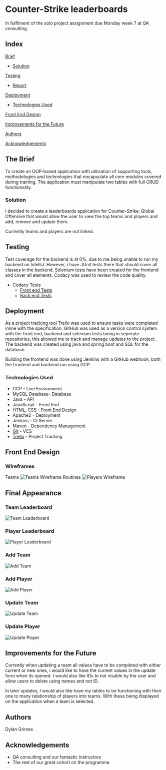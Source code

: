 # Counter-Strike leaderboards

In fulfilment of the solo project assignment due Monday week 7 at QA consulting.

## Index
[Brief](#brief)
   * [Solution](#solution)
   

[Testing](#testing)
   * [Report](#report)

     
[Deployment](#depl)
   * [Technologies Used](#tech)
     
[Front End Design](#FE)

[Improvements for the Future](#improve)

[Authors](#auth)

[Acknowledgements](#ack)

<a name="brief"></a>
## The Brief

To create an OOP-based application with utilisation of supporting tools, methodologies and technologies that encapsulate all core modules covered during training. The application must manipulate two tables with full CRUD functionality.

<a name="solution"></a>
### Solution

I decided to create a leaderboards application for Counter-Strike: Global Offensive that would allow the user to view the top teams and players and add, remove and update them.

Currently teams and players are not linked.

<a name="testing"></a>
## Testing

Test coverage for the backend is at 0%, due to me being unable to run my backend on IntelliJ. However, i have JUnit tests there that should cover all classes in the backend. Selenium tests have been created for the frontend and cover all elements.
Codacy was used to review the code quality.
* Codacy Tests
	* [Front end Tests](https://app.codacy.com/manual/Dylan-Grimes/SoloProject/dashboard)
	* [Back end Tests](https://app.codacy.com/manual/Dylan-Grimes/projectSpring/dashboard)

<a name="depl"></a>
## Deployment

As a project tracking tool Trello was used to ensure tasks were completed inline with the specification. GitHub was used as a version control system with the front end, backend and selenium tests being in seperate repositories, this allowed me to track and manage updates to the project. The backend was created using java and spring boot and SQL for the database.

Building the frontend was done using Jenkins with a GitHub webhook, both the frontend and backend run using GCP.


<a name="tech"></a>
### Technologies Used

*   GCP - Live Environment
*   MySQL Database- Database
*   Java - API 
*   JavaScript - Front End 
*   HTML, CSS - Front End Design
*   Apache2 - Deployment
*   Jenkins - CI Server
*   Maven - Dependency Management
*   [Git](https://github.com/Dylan-Grimes/soloProject) - VCS
*   [Trello](https://trello.com/b/7bxN8Omr/individual-project) - Project Tracking
<a name="FE"></a>
## Front End Design
### Wireframes
Teams
![Teams Wireframe](/Documentation/Poses_Wireframe.png)
Routines
![Players Wireframe](/Documentation/Routines_Wireframe.png)

## Final Appearance
### Team Leaderboard
![Team Leaderboard](/Documentation/teamLeaderboard.png)
### Player Leaderboard
![Player Leaderboard](/Documentation/teamLeaderboard.png)
### Add Team
![Add Team](/Documentation/addTeam.png)
### Add Player
![Add Player](/Documentation/addPlayer.png)
### Update Team
![Update Team](/Documentation/updateTeam.png)
### Update Player
![Update Player](/Documentation/addTeam.png)


<a name="improve"></a>
## Improvements for the Future

Currently when updating a team all values have to be completed with either current or new ones, i would like to have the current values in the update form when its opened. I would also like IDs to not visable by the user and allow users to delete using names and not ID.

In later updates, I would also like have my tables to be functioning with their one to many relationship of players into teams. With these being displayed on the application when a team is selected.

<a name="auth"></a>
## Authors

Dylan Grimes

<a name="ack"></a>
## Acknowledgements

* QA consulting and our fantastic instructors
* The rest of our great cohort on the programme 